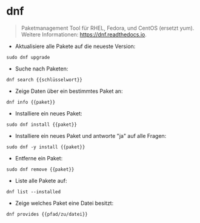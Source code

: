# dnf

> Paketmanagement Tool für RHEL, Fedora, und CentOS (ersetzt yum).
> Weitere Informationen: <https://dnf.readthedocs.io>.

- Aktualisiere alle Pakete auf die neueste Version:

`sudo dnf upgrade`

- Suche nach Paketen:

`dnf search {{schlüsselwort}}`

- Zeige Daten über ein bestimmtes Paket an:

`dnf info {{paket}}`

- Installiere ein neues Paket:

`sudo dnf install {{paket}}`

- Installiere ein neues Paket und antworte "ja" auf alle Fragen:

`sudo dnf -y install {{paket}}`

- Entferne ein Paket:

`sudo dnf remove {{paket}}`

- Liste alle Pakete auf:

`dnf list --installed`

- Zeige welches Paket eine Datei besitzt:

`dnf provides {{pfad/zu/datei}}`
